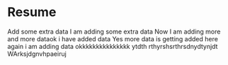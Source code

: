 # Resume
Add some extra data 
I am adding some extra data
Now I am adding more and more dataok i have added data
Yes more data is getting added here
again i am adding data okkkkkkkkkkkkkkk
ytdth
rthyrshsrthrsdnydtynjdt
WArksjdgnvhpaeiruj